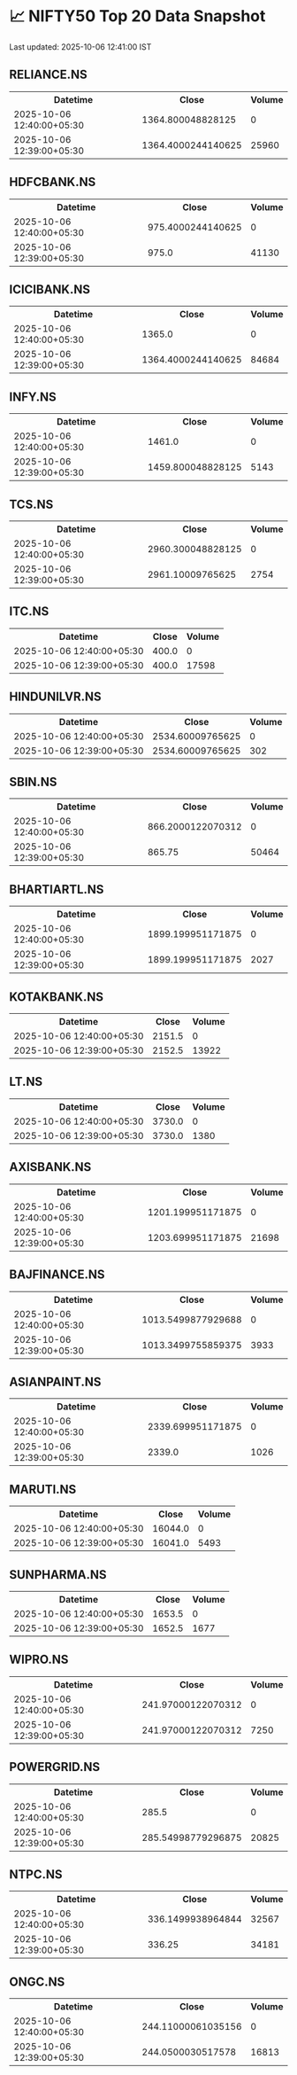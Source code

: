 # 📈 NIFTY50 Top 20 Data Snapshot

Last updated: 2025-10-06 12:41:00 IST

## RELIANCE.NS

<table>
  <tr><th>Datetime</th><th>Close</th><th>Volume</th></tr>
  <tr><td>2025-10-06 12:40:00+05:30</td><td>1364.800048828125</td><td>0</td></tr>
  <tr><td>2025-10-06 12:39:00+05:30</td><td>1364.4000244140625</td><td>25960</td></tr>
</table>

## HDFCBANK.NS

<table>
  <tr><th>Datetime</th><th>Close</th><th>Volume</th></tr>
  <tr><td>2025-10-06 12:40:00+05:30</td><td>975.4000244140625</td><td>0</td></tr>
  <tr><td>2025-10-06 12:39:00+05:30</td><td>975.0</td><td>41130</td></tr>
</table>

## ICICIBANK.NS

<table>
  <tr><th>Datetime</th><th>Close</th><th>Volume</th></tr>
  <tr><td>2025-10-06 12:40:00+05:30</td><td>1365.0</td><td>0</td></tr>
  <tr><td>2025-10-06 12:39:00+05:30</td><td>1364.4000244140625</td><td>84684</td></tr>
</table>

## INFY.NS

<table>
  <tr><th>Datetime</th><th>Close</th><th>Volume</th></tr>
  <tr><td>2025-10-06 12:40:00+05:30</td><td>1461.0</td><td>0</td></tr>
  <tr><td>2025-10-06 12:39:00+05:30</td><td>1459.800048828125</td><td>5143</td></tr>
</table>

## TCS.NS

<table>
  <tr><th>Datetime</th><th>Close</th><th>Volume</th></tr>
  <tr><td>2025-10-06 12:40:00+05:30</td><td>2960.300048828125</td><td>0</td></tr>
  <tr><td>2025-10-06 12:39:00+05:30</td><td>2961.10009765625</td><td>2754</td></tr>
</table>

## ITC.NS

<table>
  <tr><th>Datetime</th><th>Close</th><th>Volume</th></tr>
  <tr><td>2025-10-06 12:40:00+05:30</td><td>400.0</td><td>0</td></tr>
  <tr><td>2025-10-06 12:39:00+05:30</td><td>400.0</td><td>17598</td></tr>
</table>

## HINDUNILVR.NS

<table>
  <tr><th>Datetime</th><th>Close</th><th>Volume</th></tr>
  <tr><td>2025-10-06 12:40:00+05:30</td><td>2534.60009765625</td><td>0</td></tr>
  <tr><td>2025-10-06 12:39:00+05:30</td><td>2534.60009765625</td><td>302</td></tr>
</table>

## SBIN.NS

<table>
  <tr><th>Datetime</th><th>Close</th><th>Volume</th></tr>
  <tr><td>2025-10-06 12:40:00+05:30</td><td>866.2000122070312</td><td>0</td></tr>
  <tr><td>2025-10-06 12:39:00+05:30</td><td>865.75</td><td>50464</td></tr>
</table>

## BHARTIARTL.NS

<table>
  <tr><th>Datetime</th><th>Close</th><th>Volume</th></tr>
  <tr><td>2025-10-06 12:40:00+05:30</td><td>1899.199951171875</td><td>0</td></tr>
  <tr><td>2025-10-06 12:39:00+05:30</td><td>1899.199951171875</td><td>2027</td></tr>
</table>

## KOTAKBANK.NS

<table>
  <tr><th>Datetime</th><th>Close</th><th>Volume</th></tr>
  <tr><td>2025-10-06 12:40:00+05:30</td><td>2151.5</td><td>0</td></tr>
  <tr><td>2025-10-06 12:39:00+05:30</td><td>2152.5</td><td>13922</td></tr>
</table>

## LT.NS

<table>
  <tr><th>Datetime</th><th>Close</th><th>Volume</th></tr>
  <tr><td>2025-10-06 12:40:00+05:30</td><td>3730.0</td><td>0</td></tr>
  <tr><td>2025-10-06 12:39:00+05:30</td><td>3730.0</td><td>1380</td></tr>
</table>

## AXISBANK.NS

<table>
  <tr><th>Datetime</th><th>Close</th><th>Volume</th></tr>
  <tr><td>2025-10-06 12:40:00+05:30</td><td>1201.199951171875</td><td>0</td></tr>
  <tr><td>2025-10-06 12:39:00+05:30</td><td>1203.699951171875</td><td>21698</td></tr>
</table>

## BAJFINANCE.NS

<table>
  <tr><th>Datetime</th><th>Close</th><th>Volume</th></tr>
  <tr><td>2025-10-06 12:40:00+05:30</td><td>1013.5499877929688</td><td>0</td></tr>
  <tr><td>2025-10-06 12:39:00+05:30</td><td>1013.3499755859375</td><td>3933</td></tr>
</table>

## ASIANPAINT.NS

<table>
  <tr><th>Datetime</th><th>Close</th><th>Volume</th></tr>
  <tr><td>2025-10-06 12:40:00+05:30</td><td>2339.699951171875</td><td>0</td></tr>
  <tr><td>2025-10-06 12:39:00+05:30</td><td>2339.0</td><td>1026</td></tr>
</table>

## MARUTI.NS

<table>
  <tr><th>Datetime</th><th>Close</th><th>Volume</th></tr>
  <tr><td>2025-10-06 12:40:00+05:30</td><td>16044.0</td><td>0</td></tr>
  <tr><td>2025-10-06 12:39:00+05:30</td><td>16041.0</td><td>5493</td></tr>
</table>

## SUNPHARMA.NS

<table>
  <tr><th>Datetime</th><th>Close</th><th>Volume</th></tr>
  <tr><td>2025-10-06 12:40:00+05:30</td><td>1653.5</td><td>0</td></tr>
  <tr><td>2025-10-06 12:39:00+05:30</td><td>1652.5</td><td>1677</td></tr>
</table>

## WIPRO.NS

<table>
  <tr><th>Datetime</th><th>Close</th><th>Volume</th></tr>
  <tr><td>2025-10-06 12:40:00+05:30</td><td>241.97000122070312</td><td>0</td></tr>
  <tr><td>2025-10-06 12:39:00+05:30</td><td>241.97000122070312</td><td>7250</td></tr>
</table>

## POWERGRID.NS

<table>
  <tr><th>Datetime</th><th>Close</th><th>Volume</th></tr>
  <tr><td>2025-10-06 12:40:00+05:30</td><td>285.5</td><td>0</td></tr>
  <tr><td>2025-10-06 12:39:00+05:30</td><td>285.54998779296875</td><td>20825</td></tr>
</table>

## NTPC.NS

<table>
  <tr><th>Datetime</th><th>Close</th><th>Volume</th></tr>
  <tr><td>2025-10-06 12:40:00+05:30</td><td>336.1499938964844</td><td>32567</td></tr>
  <tr><td>2025-10-06 12:39:00+05:30</td><td>336.25</td><td>34181</td></tr>
</table>

## ONGC.NS

<table>
  <tr><th>Datetime</th><th>Close</th><th>Volume</th></tr>
  <tr><td>2025-10-06 12:40:00+05:30</td><td>244.11000061035156</td><td>0</td></tr>
  <tr><td>2025-10-06 12:39:00+05:30</td><td>244.0500030517578</td><td>16813</td></tr>
</table>

